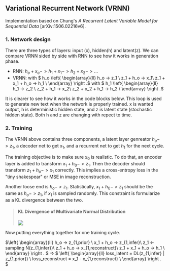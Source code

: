 ## Variational Recurrent Network (VRNN)

Implementation based on Chung's *A Recurrent Latent Variable Model for Sequential Data* [arXiv:1506.02216v6].

### 1. Network design

There are three types of layers: input (x), hidden(h) and latent(z). We can compare VRNN sided by side with RNN to see how it works in generation phase.

- RNN: $h_o + x_o -> h_1 + x_1 -> h_2 + x_2 -> ...$
- VRNN: with $ h_o \left\{
\begin{array}{ll}
      h_o -> z_1 \\
      z_1 + h_o -> x_1\\
      z_1 + x_1 + h_o -> h_1 \\
\end{array} 
\right .$ 
with $ h_1 \left\{
\begin{array}{ll}
      h_1 -> z_2 \\
      z_2 + h_1 -> x_2\\
      z_2 + x_2 + h_1 -> h_2 \\
\end{array} 
\right .$

It is clearer to see how it works in the code blocks below. This loop is used to generate new text when the network is properly trained. x is wanted output, h is deterministic hidden state, and z is latent state (stochastic hidden state). Both h and z are changing with repect to time.

### 2. Training

The VRNN above contains three components, a latent layer genreator $h_o -> z_1$, a decoder net to get $x_1$, and a recurrent net to get $h_1$ for the next cycle.

The training objective is to make sure $x_0$ is realistic. To do that, an encoder layer is added to transform $x_1 + h_0 -> z_1$. Then the decoder should transform $z_1 + h_o -> x_1$ correctly. This implies a cross-entropy loss in the "tiny shakespear" or MSE in image reconstruction.

Another loose end is  $h_o -> z_1$. Statistically, $x_1 + h_0 -> z_1$ should be the same as $h_o -> z_1$, if $x_1$ is sampled randomly. This constraint is formularize as a KL divergence between the two.

>#### KL Divergence of Multivariate Normal Distribution
>![](https://wikimedia.org/api/rest_v1/media/math/render/svg/8dad333d8c5fc46358036ced5ab8e5d22bae708c)

Now putting everything together for one training cycle.

$\left\{
\begin{array}{ll}
      h_o -> z_{1,prior} \\
      x_1 + h_o -> z_{1,infer}\\
      z_1 <- sampling N(z_{1,infer})\\
      z_1 + h_o -> x_{1,reconstruct}\\
      z_1 + x_1 + h_o -> h_1 \\
\end{array} 
\right . $
=>
$
\left\{
\begin{array}{ll}
      loss\_latent = DL(z_{1,infer} | z_{1,prior}) \\
      loss\_reconstruct = x_1 - x_{1,reconstruct} \\
\end{array} 
\right .
$
